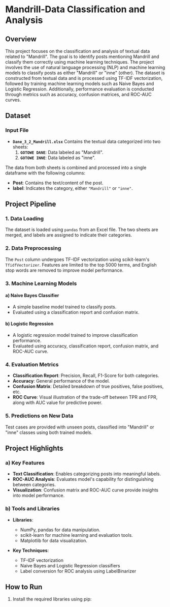 # Mandrill-Data Classification and Analysis
## Overview
This project focuses on the classification and analysis of textual data related to "Mandrill". The goal is to identify posts mentioning Mandrill and classify them correctly using machine learning techniques. The project involves the use of natural language processing (NLP) and machine learning models to classify posts as either "Mandrill" or "inne" (other).
The dataset is constructed from textual data and is processed using TF-IDF vectorization, followed by training machine learning models such as Naive Bayes and Logistic Regression. Additionally, performance evaluation is conducted through metrics such as accuracy, confusion matrices, and ROC-AUC curves.
## Dataset
### Input File
- **`Dane_3_2_Mandrill.xlsx`**
Contains the textual data categorized into two sheets:
    1. **`GOTOWE DANE`**: Data labeled as "Mandrill".
    2. **`GOTOWE INNE`**: Data labeled as "inne".

The data from both sheets is combined and processed into a single dataframe with the following columns:
- **Post**: Contains the text/content of the post.
- **label**: Indicates the category, either `"Mandrill"` or `"inne"`.

## Project Pipeline
### 1. Data Loading
The dataset is loaded using `pandas` from an Excel file. The two sheets are merged, and labels are assigned to indicate their categories.
### 2. Data Preprocessing
The `Post` column undergoes TF-IDF vectorization using scikit-learn's `TfidfVectorizer`. Features are limited to the top 5000 terms, and English stop words are removed to improve model performance.
### 3. Machine Learning Models
#### a) Naive Bayes Classifier
- A simple baseline model trained to classify posts.
- Evaluated using a classification report and confusion matrix.

#### b) Logistic Regression
- A logistic regression model trained to improve classification performance.
- Evaluated using accuracy, classification report, confusion matrix, and ROC-AUC curve.

### 4. Evaluation Metrics
- **Classification Report**: Precision, Recall, F1-Score for both categories.
- **Accuracy**: General performance of the model.
- **Confusion Matrix**: Detailed breakdown of true positives, false positives, etc.
- **ROC Curve**: Visual illustration of the trade-off between TPR and FPR, along with AUC value for predictive power.

### 5. Predictions on New Data
Test cases are provided with unseen posts, classified into "Mandrill" or "inne" classes using both trained models.
## Project Highlights
### a) Key Features
- **Text Classification**: Enables categorizing posts into meaningful labels.
- **ROC-AUC Analysis**: Evaluates model's capability for distinguishing between categories.
- **Visualization**: Confusion matrix and ROC-AUC curve provide insights into model performance.

### b) Tools and Libraries
- **Libraries**:
    - NumPy, pandas for data manipulation.
    - scikit-learn for machine learning and evaluation tools.
    - Matplotlib for data visualization.

- **Key Techniques**:
    - TF-IDF vectorization
    - Naive Bayes and Logistic Regression classifiers
    - Label conversion for ROC analysis using LabelBinarizer

## How to Run
1. Install the required libraries using pip:
